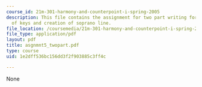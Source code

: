 ```yaml
---
course_id: 21m-301-harmony-and-counterpoint-i-spring-2005
description: This file contains the assignment for two part writing for the identification
  of keys and creation of soprano line.
file_location: /coursemedia/21m-301-harmony-and-counterpoint-i-spring-2005/1e2dff536bc156dd3f2f903885c3ff4c_asgnmnt5_twopart.pdf
file_type: application/pdf
layout: pdf
title: asgnmnt5_twopart.pdf
type: course
uid: 1e2dff536bc156dd3f2f903885c3ff4c

---
```

None